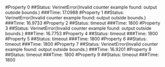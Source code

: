#Property 0
##Status: VerinetError(Invalid counter example found: output outside bounds.)
###Time: 17.0988
#Property 1
##Status: VerinetError(Invalid counter example found: output outside bounds.)
###Time: 16.9733
#Property 2
##Status: timeout
###Time: 1800
#Property 3
##Status: VerinetError(Invalid counter example found: output outside bounds.)
###Time: 16.7753
#Property 4
##Status: timeout
###Time: 1800
#Property 5
##Status: timeout
###Time: 1800
#Property 6
##Status: timeout
###Time: 1800
#Property 7
##Status: VerinetError(Invalid counter example found: output outside bounds.)
###Time: 16.9201
#Property 8
##Status: timeout
###Time: 1800
#Property 9
##Status: timeout
###Time: 1800
